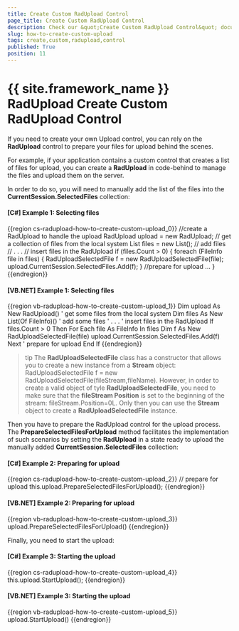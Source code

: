 ```yaml
---
title: Create Custom RadUpload Control
page_title: Create Custom RadUpload Control
description: Check our &quot;Create Custom RadUpload Control&quot; documentation article for the RadUpload {{ site.framework_name }} control.
slug: how-to-create-custom-upload
tags: create,custom,radupload,control
published: True
position: 11
---
```


# {{ site.framework_name }} RadUpload Create Custom RadUpload Control

If you need to create your own Upload control, you can rely on the __RadUpload__ control to prepare your files for upload behind the scenes.

For example, if your application contains a custom control that creates a list of files for upload, you can create a __RadUpload__ in code-behind to manage the files and upload them on the server.

In order to do so, you will need to manually add the list of the files into the __CurrentSession.SelectedFiles__ collection:

#### __[C#] Example 1: Selecting files__  
{{region cs-radupload-how-to-create-custom-upload_0}}
	//create a RadUpload to handle the upload
	RadUpload upload = new RadUpload;
	// get a collection of files from the local system
	List<FileInfo> files = new List<FileInfo>();
	// add files 
	// . . . 
	// insert files in the RadUpload
	if (files.Count > 0)
	{
	 foreach (FileInfo file in files)
	 {
	  RadUploadSelectedFile f = new RadUploadSelectedFile(file);
	  upload.CurrentSession.SelectedFiles.Add(f);
	 }
	//prepare for upload
	...
	}
{{endregion}}

#### __[VB.NET] Example 1: Selecting files__  
{{region vb-radupload-how-to-create-custom-upload_1}}
	    Dim upload As New RadUpload()
	    ' get some files from the local system
	    Dim files As New List(Of FileInfo)()
	    ' add some files 
	    ' . . . 
	    ' insert files in the RadUpload
	    If files.Count > 0 Then
	     For Each file As FileInfo In files
	    Dim f As New RadUploadSelectedFile(file)
	      upload.CurrentSession.SelectedFiles.Add(f)
	     Next
	    ' prepare for upload
	    End If
{{endregion}}

>tip The __RadUploadSelectedFile__ class has a constructor that allows you to create a new instance from a __Stream__ object: RadUploadSelectedFile f = new RadUploadSelectedFile(fileStream,fileName). However, in order to create a valid object of tyle __RadUploadSelectedFile__, you need to make sure that the __fileStream Position__ is set to the beginning of the stream: fileStream.Position=0L. Only then you can use the __Stream__ object to create a __RadUploadSelectedFile__ instance.

Then you have to prepare the RadUpload control for the upload process. The __PrepareSelectedFilesForUpload__ method facilitates the implementation of such scenarios by setting the __RadUpload__ in a state ready to upload the manually added __CurrentSession.SelectedFiles__ collection:

#### __[C#] Example 2: Preparing for upload__  
{{region cs-radupload-how-to-create-custom-upload_2}}
	// prepare for upload
	 this.upload.PrepareSelectedFilesForUpload();
{{endregion}}

#### __[VB.NET] Example 2: Preparing for upload__  
{{region vb-radupload-how-to-create-custom-upload_3}}
	    upload.PrepareSelectedFilesForUpload()
{{endregion}}

Finally, you need to start the upload:

#### __[C#] Example 3: Starting the  upload__  
{{region cs-radupload-how-to-create-custom-upload_4}}
	this.upload.StartUpload();
{{endregion}}

#### __[VB.NET] Example 3: Starting the  upload__  
{{region vb-radupload-how-to-create-custom-upload_5}}
	upload.StartUpload()
{{endregion}}
